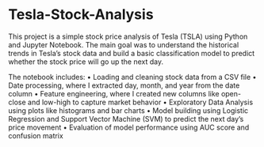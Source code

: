 # Tesla-Stock-Analysis
This project is a simple stock price analysis of Tesla (TSLA) using Python and Jupyter Notebook. The main goal was to understand the historical trends in Tesla’s stock data and build a basic classification model to predict whether the stock price will go up the next day.

The notebook includes:
	•	Loading and cleaning stock data from a CSV file
	•	Date processing, where I extracted day, month, and year from the date column
	•	Feature engineering, where I created new columns like open-close and low-high to capture market behavior
	•	Exploratory Data Analysis using plots like histograms and bar charts
	•	Model building using Logistic Regression and Support Vector Machine (SVM) to predict the next day’s price movement
	•	Evaluation of model performance using AUC score and confusion matrix
